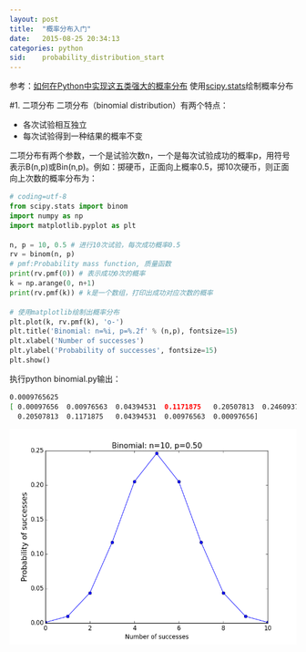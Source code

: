 ```yaml
---
layout: post
title:  "概率分布入门"
date:   2015-08-25 20:34:13
categories: python
sid:    probability_distribution_start
---
```


参考：[如何在Python中实现这五类强大的概率分布](http://python.jobbole.com/81321/)
使用[scipy.stats](http://docs.scipy.org/doc/scipy/reference/stats.html)绘制概率分布

#1. 二项分布
二项分布（binomial distribution）有两个特点：	
+ 各次试验相互独立
+ 每次试验得到一种结果的概率不变

二项分布有两个参数，一个是试验次数n，一个是每次试验成功的概率p，用符号表示B(n,p)或Bin(n,p)。例如：掷硬币，正面向上概率0.5，掷10次硬币，则正面向上次数的概率分布为：

```python
# coding=utf-8
from scipy.stats import binom
import numpy as np
import matplotlib.pyplot as plt

n, p = 10, 0.5 # 进行10次试验，每次成功概率0.5
rv = binom(n, p)
# pmf:Probability mass function, 质量函数
print(rv.pmf(0)) # 表示成功0次的概率
k = np.arange(0, n+1)
print(rv.pmf(k)) # k是一个数组，打印出成功对应次数的概率

# 使用matplotlib绘制出概率分布
plt.plot(k, rv.pmf(k), 'o-')
plt.title('Binomial: n=%i, p=%.2f' % (n,p), fontsize=15)
plt.xlabel('Number of successes')
plt.ylabel('Probability of successes', fontsize=15)
plt.show()
```
执行python binomial.py输出：
```sh
0.0009765625
[ 0.00097656  0.00976563  0.04394531  0.1171875   0.20507813  0.24609375
  0.20507813  0.1171875   0.04394531  0.00976563  0.00097656]
```
![二项分布](/images/binomial-distribution.png)
